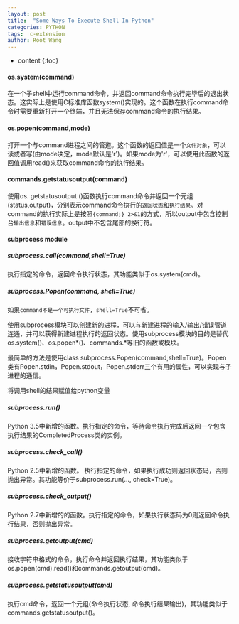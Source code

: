```yaml
---
layout: post
title:  "Some Ways To Execute Shell In Python"
categories: PYTHON
tags:  c-extension
author: Root Wang
---
```


* content
{:toc}

#### os.system(command)

在一个子shell中运行command命令，并返回command命令执行完毕后的退出状态。这实际上是使用C标准库函数system()实现的。这个函数在执行command命令时需要重新打开一个终端，并且无法保存command命令的执行结果。

#### os.popen(command,mode)
打开一个与command进程之间的管道。这个函数的返回值是一个`文件对象`，可以读或者写(由mode决定，mode默认是'r')。如果mode为'r'，可以使用此函数的返回值调用read()来获取command命令的执行结果。

#### commands.getstatusoutput(command)
使用os. getstatusoutput ()函数执行command命令并返回一个元组(status,output)，分别表示command命令执行的`返回状态`和`执行结果`。对command的执行实际上是按照`{command;} 2>&1`的方式，所以output中包含控制台`输出信息`和`错误信息`。output中不包含尾部的换行符。

#### subprocess module
##### subprocess.call(command,shell=True)
执行指定的命令，返回命令执行状态，其功能类似于os.system(cmd)。

##### subprocess.Popen(command, shell=True)
如果`command不是一个可执行文件`，`shell=True`不可省。

使用subprocess模块可以创建新的进程，可以与新建进程的输入/输出/错误管道连通，并可以获得新建进程执行的返回状态。使用subprocess模块的目的是替代os.system()、os.popen*()、commands.*等旧的函数或模块。

最简单的方法是使用class subprocess.Popen(command,shell=True)。Popen类有Popen.stdin，Popen.stdout，Popen.stderr三个有用的属性，可以实现与子进程的通信。

将调用shell的结果赋值给python变量

##### subprocess.run()
Python 3.5中新增的函数。执行指定的命令，等待命令执行完成后返回一个包含执行结果的CompletedProcess类的实例。

##### subprocess.check_call()
Python 2.5中新增的函数。 执行指定的命令，如果执行成功则返回状态码，否则抛出异常。其功能等价于subprocess.run(..., check=True)。

##### subprocess.check_output()
Python 2.7中新增的的函数。执行指定的命令，如果执行状态码为0则返回命令执行结果，否则抛出异常。

##### subprocess.getoutput(cmd)
接收字符串格式的命令，执行命令并返回执行结果，其功能类似于os.popen(cmd).read()和commands.getoutput(cmd)。

##### subprocess.getstatusoutput(cmd)
执行cmd命令，返回一个元组(命令执行状态, 命令执行结果输出)，其功能类似于commands.getstatusoutput()。
